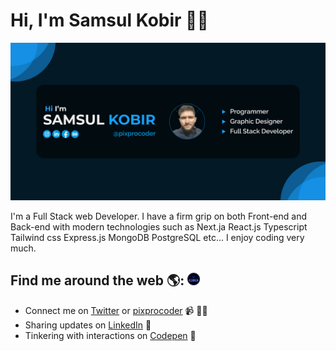 # Hi, I'm Samsul Kobir 👨‍💻

![Image Description](/public/GitHub-Banner-image.jpg)

I'm a Full Stack web Developer. I have a firm grip on both Front-end and Back-end with modern technologies such as Next.ja React.js Typescript Tailwind css Express.js MongoDB PostgreSQL etc... I enjoy coding very much.

## Find me around the web 🌎: <a href="https://pixprocoder.vercel.app/"><img src="/public/vertical-logo.png" alt="Image Description" width="20" height="20">

</a>

- Connect me on <a href="https://www.twitter.com/pixprocoder">Twitter</a> or <a href="https://www.pixprocoder.vercel.app">pixprocoder</a> 📹 ✍🏾
- Sharing updates on <a href="https://www.linkedin.com/in/pixprocoder/">LinkedIn</a> 💼
- Tinkering with interactions on <a href="https://codepen.io/pixprocoder"> Codepen</a> 🏓
